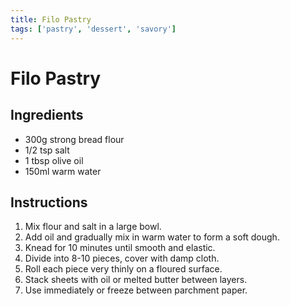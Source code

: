 ```yaml
---
title: Filo Pastry
tags: ['pastry', 'dessert', 'savory']
---
```


# Filo Pastry

## Ingredients
- 300g strong bread flour
- 1/2 tsp salt
- 1 tbsp olive oil
- 150ml warm water

## Instructions
1. Mix flour and salt in a large bowl.
2. Add oil and gradually mix in warm water to form a soft dough.
3. Knead for 10 minutes until smooth and elastic.
4. Divide into 8-10 pieces, cover with damp cloth.
5. Roll each piece very thinly on a floured surface.
6. Stack sheets with oil or melted butter between layers.
7. Use immediately or freeze between parchment paper.
